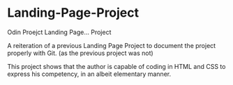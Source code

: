 # Landing-Page-Project
Odin Proejct Landing Page... Project

A reiteration of a previous Landing Page Project to document the project properly with Git.
(as the previous project was not)

This project shows that the author is capable of coding in HTML and CSS to express his competency, in an albeit elementary manner.
